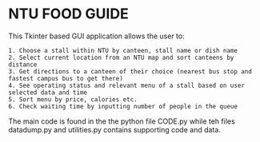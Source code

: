 # NTU FOOD GUIDE
This Tkinter based GUI application allows the user to: 

	1. Choose a stall within NTU by canteen, stall name or dish name
	2. Select current location from an NTU map and sort canteens by distance
	3. Get directions to a canteen of their choice (nearest bus stop and fastest campus bus to get there)
	4. See operating status and relevant menu of a stall based on user selected data and time
	5. Sort menu by price, calories etc.
	6. Check waiting time by inputting number of people in the queue

The main code is found in the the python file CODE.py while teh files datadump.py and utilities.py contains supporting code and data.
